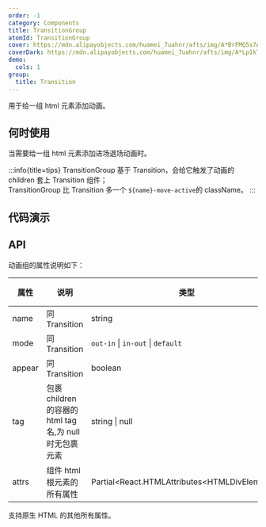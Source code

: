 ```yaml
---
order: -1
category: Components
title: TransitionGroup
atomId: TransitionGroup
cover: https://mdn.alipayobjects.com/huamei_7uahnr/afts/img/A*BrFMQ5s7AAQAAAAAAAAAAAAADrJ8AQ/original
coverDark: https://mdn.alipayobjects.com/huamei_7uahnr/afts/img/A*Lp1kTYmSsgoAAAAAAAAAAAAADrJ8AQ/original
demo:
  cols: 1
group:
  title: Transition
---
```


用于给一组 html 元素添加动画。

## 何时使用

当需要给一组 html 元素添加进场退场动画时。

:::info{title=tips}
TransitionGroup 基于 Transition，会给它触发了动画的 children 套上 Transition 组件；  
TransitionGroup 比 Transition 多一个 `${name}-move-active`的 className。
:::

## 代码演示

<!-- prettier-ignore -->
<code src="./demo/list.tsx"></code>
<code src="./demo/shuffle.tsx"></code>
<code src="./demo/mixed.tsx"></code>
<code src="./demo/flip.tsx"></code>
<code src="./demo/tag.tsx"></code>
<code src="./demo/transition.tsx"></code>
<code src="./demo/all.tsx"></code>

## API

动画组的属性说明如下：

| 属性   | 说明                                                    | 类型                                            | 默认值    | 版本 |
| ------ | ------------------------------------------------------- | ----------------------------------------------- | --------- | ---- |
| name   | 同 Transition                                           | string                                          |           |      |
| mode   | 同 Transition                                           | `out-in` \| `in-out` \| `default`               | `default` |      |
| appear | 同 Transition                                           | boolean                                         | false     |      |
| tag    | 包裹 children 的容器的 html tag 名,为 null 时无包裹元素 | string \| null                                  | `div`     |      |
| attrs  | 组件 html 根元素的所有属性                              | Partial\<React.HTMLAttributes\<HTMLDivElement>> | --        | --   |

支持原生 HTML 的其他所有属性。
